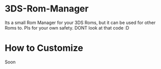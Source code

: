 # 3DS-Rom-Manager

Its a small Rom Manager for your 3DS Roms, but it can be used for other Roms to.
Pls for your own safety. DONT look at that code :D

# How to Customize
Soon